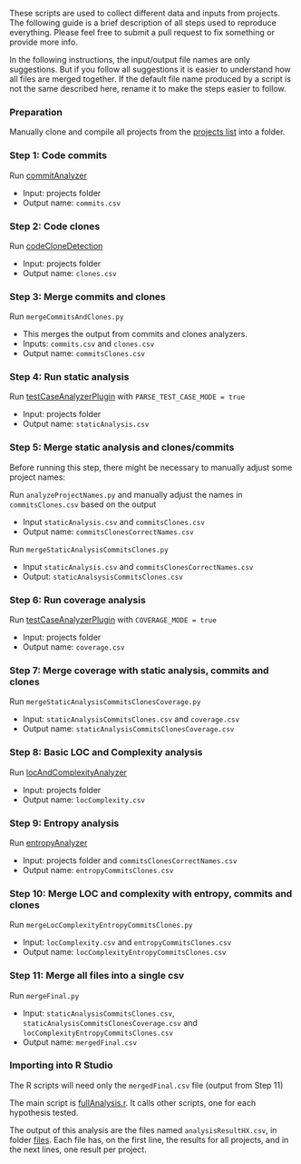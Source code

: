 These scripts are used to collect different data and inputs from projects. The following guide is a brief description of all steps used to reproduce everything. Please feel free to submit a pull request to fix something or provide more info.

In the following instructions, the input/output file names are only suggestions. But if you follow all suggestions it is easier to understand how all files are merged together. If the default file name produced by a script is not the same described here, rename it to make the steps easier to follow.

### Preparation

Manually clone and compile all projects from the [projects list](../projects) into a folder.

### Step 1: Code commits

Run [commitAnalyzer](./commitAnalyzer)
- Input: projects folder
- Output name: ```commits.csv```

### Step 2: Code clones

Run [codeCloneDetection](./codeCloneDetection)
- Input: projects folder
- Output name: ```clones.csv```

### Step 3: Merge commits and clones

Run ```mergeCommitsAndClones.py```
- This merges the output from commits and clones analyzers.
- Inputs: ```commits.csv``` and ```clones.csv```
- Output name: ```commitsClones.csv```

### Step 4: Run static analysis

Run [testCaseAnalyzerPlugin](./testCaseAnalyzerPlugin) with ```PARSE_TEST_CASE_MODE = true```
- Input: projects folder
- Output name: ```staticAnalysis.csv```

### Step 5: Merge static analysis and clones/commits

Before running this step, there might be necessary to manually adjust some project names:

Run ```analyzeProjectNames.py``` and manually adjust the names in ```commitsClones.csv``` based on the output
- Input ```staticAnalysis.csv``` and ```commitsClones.csv```
- Output name: ```commitsClonesCorrectNames.csv```

Run ```mergeStaticAnalysisCommitsClones.py```
- Input ```staticAnalysis.csv``` and ```commitsClonesCorrectNames.csv```
- Output: ```staticAnalsysisCommitsClones.csv```

### Step 6: Run coverage analysis

Run [testCaseAnalyzerPlugin](./testCaseAnalyzerPlugin) with ```COVERAGE_MODE = true```
- Input: projects folder
- Output name: ```coverage.csv```

### Step 7: Merge coverage with static analysis, commits and clones

Run ```mergeStaticAnalysisCommitsClonesCoverage.py```
- Input: ```staticAnalysisCommitsClones.csv``` and ```coverage.csv```
- Output name: ```staticAnalysisCommitsClonesCoverage.csv```

### Step 8: Basic LOC and Complexity analysis

Run [locAndComplexityAnalyzer](./locAndComplexityAnalyzer)
- Input: projects folder
- Output name: ```locComplexity.csv```

### Step 9: Entropy analysis

Run [entropyAnalyzer](./entropyAnalyzer)
- Input: projects folder and ```commitsClonesCorrectNames.csv```
- Output name: ```entropyCommitsClones.csv```

### Step 10: Merge LOC and complexity with entropy, commits and clones

Run ```mergeLocComplexityEntropyCommitsClones.py```
- Input: ```locComplexity.csv``` and ```entropyCommitsClones.csv```
- Output name: ```locComplexityEntropyCommitsClones.csv```

### Step 11: Merge all files into a single csv

Run ```mergeFinal.py```
- Input: ```staticAnalysisCommitsClones.csv```, ```staticAnalysisCommitsClonesCoverage.csv``` and ```locComplexityEntropyCommitsClones.csv```
- Output name: ```mergedFinal.csv```

### Importing into R Studio

The R scripts will need only the ```mergedFinal.csv``` file (output from Step 11)

The main script is [fullAnalysis.r](./statisticAnalysis/fullAnalysis.r). It calls other scripts, one for each hypothesis tested.

The output of this analysis are the files named ```analysisResultHX.csv```, in folder [files](../files). Each file has, on the first line, the results for all projects, and in the next lines, one result per project.


